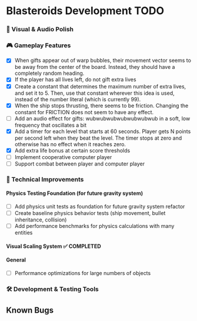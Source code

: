 # Blasteroids Development TODO

### 🎨 Visual & Audio Polish

### 🎮 Gameplay Features

- [x] When gifts appear out of warp bubbles, their movement vector seems to be
      away from the center of the board. Instead, they should have a completely
      random heading.
- [x] If the player has all lives left, do not gift extra lives
- [x] Create a constant that determines the maximum number of extra lives, and set it to 5. Then, use that constant wherever this idea is used, instead of the number literal (which is currently 99).
- [x] When the ship stops thrusting, there seems to be friction. Changing the
      constant for FRICTION does not seem to have any effect.
- [ ] Add an audio effect for gifts: wubwubwubwubwubwubwub in a soft, low
      frequency that oscillates a bit
- [x] Add a timer for each level that starts at 60 seconds. Player gets N points
      per second left when they beat the level. The timer stops at zero and
      otherwise has no effect when it reaches zero.
- [x] Add extra life bonus at certain score thresholds
- [ ] Implement cooperative computer player
- [ ] Support combat between player and computer player

### 🔧 Technical Improvements

#### Physics Testing Foundation (for future gravity system)

- [ ] Add physics unit tests as foundation for future gravity system refactor
- [ ] Create baseline physics behavior tests (ship movement, bullet inheritance, collision)
- [ ] Add performance benchmarks for physics calculations with many entities

#### Visual Scaling System ✅ COMPLETED

#### General

- [ ] Performance optimizations for large numbers of objects

### 🛠️ Development & Testing Tools

## Known Bugs
